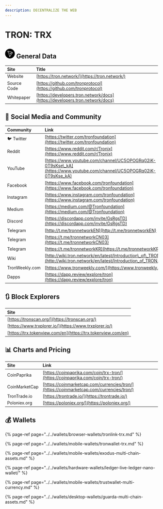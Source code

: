 ```yaml
---
description: DECENTRALIZE THE WEB
---
```


# TRON: TRX

## ![](../../.gitbook/assets/trx.png) General Data

| Site | Title |
| :--- | :--- |
| Website | [https://tron.network/](https://tron.network/) |
| Source Code | [https://github.com/tronprotocol](https://github.com/tronprotocol) |
| Whitepaper | [https://developers.tron.network/docs](https://developers.tron.network/docs) |

## 🙋 Social Media and Community

| Community | Link |
| :--- | :--- |
| 🐦 Twitter | [https://twitter.com/tronfoundation](https://twitter.com/tronfoundation) |
| Reddit | [https://www.reddit.com/r/Tronix](https://www.reddit.com/r/Tronix) |
| YouTube | [https://www.youtube.com/channel/UC5OPOGRq02iK-0T9sKse\_kA](https://www.youtube.com/channel/UC5OPOGRq02iK-0T9sKse_kA) |
| Facebook | [https://www.facebook.com/tronfoundation](https://www.facebook.com/tronfoundation) |
| Instagram | [https://www.instagram.com/tronfoundation](https://www.instagram.com/tronfoundation) |
| Medium | [https://medium.com/@Tronfoundation](https://medium.com/@Tronfoundation) |
| Discord | [https://discordapp.com/invite/GsRgsTD](https://discordapp.com/invite/GsRgsTD) |
| Telegram | [http://t.me/tronnetworkEN](http://t.me/tronnetworkEN) |
| Telegram | [https://t.me/tronnetworkCN03](https://t.me/tronnetworkCN03) |
| Telegram | [https://t.me/tronnetworkKR](https://t.me/tronnetworkKR) |
| Wiki | [http://wiki.tron.network/en/latest/Introduction\_of\_TRON.html](http://wiki.tron.network/en/latest/Introduction_of_TRON.html) |
| TronWeekly.com | [https://www.tronweekly.com/](https://www.tronweekly.com/) |
| Dapps | [https://dapp.review/explore/tron](https://dapp.review/explore/tron) |

## 🔃 Block Explorers

| Site |
| :--- |
| [https://tronscan.org/](https://tronscan.org/) |
| [https://www.trxplorer.io/](https://www.trxplorer.io/) |
| [https://trx.tokenview.com/en](https://trx.tokenview.com/en) |

## 📊 Charts and Pricing

| Site | Link |
| :--- | :--- |
| CoinPaprika | [https://coinpaprika.com/coin/trx-tron/](https://coinpaprika.com/coin/trx-tron/) |
| CoinMarketCap | [https://coinmarketcap.com/currencies/tron/](https://coinmarketcap.com/currencies/tron/) |
| TronTrade.io | [https://trontrade.io/](https://trontrade.io/) |
| Poloniex.org | [https://poloniex.org/](https://poloniex.org/) |

## 💰 Wallets

{% page-ref page="../../wallets/browser-wallets/tronlink-trx.md" %}

{% page-ref page="../../wallets/mobile-wallets/tronwallet-trx.md" %}

{% page-ref page="../../wallets/mobile-wallets/exodus-multi-chain-assets.md" %}

{% page-ref page="../../wallets/hardware-wallets/ledger-live-ledger-nano-wallet/" %}

{% page-ref page="../../wallets/mobile-wallets/trustwallet-multi-currency.md" %}

{% page-ref page="../../wallets/desktop-wallets/guarda-multi-chain-assets.md" %}

